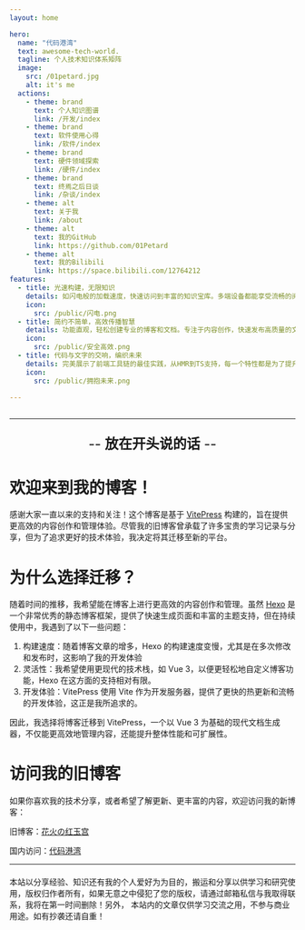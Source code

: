 ```yaml
---
layout: home

hero:
  name: "代码港湾"
  text: awesome-tech-world.
  tagline: 个人技术知识体系矩阵
  image:
    src: /01petard.jpg
    alt: it's me
  actions:
    - theme: brand
      text: 个人知识图谱
      link: /开发/index
    - theme: brand
      text: 软件使用心得
      link: /软件/index
    - theme: brand
      text: 硬件领域探索
      link: /硬件/index
    - theme: brand
      text: 终焉之后日谈
      link: /杂谈/index
    - theme: alt
      text: 关于我
      link: /about  
    - theme: alt
      text: 我的GitHub
      link: https://github.com/01Petard
    - theme: alt
      text: 我的Bilibili
      link: https://space.bilibili.com/12764212
features:
  - title: 光速构建，无限知识
    details: 如闪电般的加载速度，快速访问到丰富的知识宝库。多端设备都能享受流畅的阅读体验。
    icon:
      src: /public/闪电.png
  - title: 简约不简单，高效传播智慧
    details: 功能直观，轻松创建专业的博客和文档。专注于内容创作，快速发布高质量的文章。
    icon:
      src: /public/安全高效.png
  - title: 代码与文字的交响，编织未来
    details: 完美展示了前端工具链的最佳实践，从HMR到TS支持，每一个特性都是为了提升文档开发体验。
    icon:
      src: /public/拥抱未来.png

---
```


<style>:root {
  --vp-home-hero-name-color: transparent;
  --vp-home-hero-name-background: -webkit-linear-gradient(120deg, #bd34fe 30%, #41d1ff);

  --vp-home-hero-image-background-image: linear-gradient(-45deg, #bd34fe 50%, #47caff 50%);
  --vp-home-hero-image-filter: blur(44px);
}

@media (min-width: 640px) {
  :root {
    --vp-home-hero-image-filter: blur(56px);
  }
}

@media (min-width: 960px) {
  :root {
    --vp-home-hero-image-filter: blur(68px);
  }
}
</style>

<div style="margin-top: 30px;"></div>

----
<div style="text-align:center;font-size: x-large">

\-- **放在开头说的话** --
</div>

# 欢迎来到我的博客！

感谢大家一直以来的支持和关注！这个博客是基于 [VitePress](https://vitejs.cn/vitepress/) 构建的，旨在提供更高效的内容创作和管理体验。尽管我的旧博客曾承载了许多宝贵的学习记录与分享，但为了追求更好的技术体验，我决定将其迁移至新的平台。

# 为什么选择迁移？

随着时间的推移，我希望能在博客上进行更高效的内容创作和管理。虽然 [Hexo](https://hexo.io/zh-cn/) 是一个非常优秀的静态博客框架，提供了快速生成页面和丰富的主题支持，但在持续使用中，我遇到了以下一些问题：

1. 构建速度：随着博客文章的增多，Hexo 的构建速度变慢，尤其是在多次修改和发布时，这影响了我的开发体验
2. 灵活性：我希望使用更现代的技术栈，如 Vue 3，以便更轻松地自定义博客功能，Hexo 在这方面的支持相对有限。
3. 开发体验：VitePress 使用 Vite 作为开发服务器，提供了更快的热更新和流畅的开发体验，这正是我所追求的。

因此，我选择将博客迁移到 VitePress，一个以 Vue 3 为基础的现代文档生成器，不仅能更高效地管理内容，还能提升整体性能和可扩展性。

# 访问我的旧博客

如果你喜欢我的技术分享，或者希望了解更新、更丰富的内容，欢迎访问我的新博客：

旧博客：[花火の红玉宫](https://01petard.github.io/)

国内访问：[代码港湾](http://www.huangzexiao.top/)

---
<div class="tip custom-block" style="max-width:1152px;margin:20px auto">
本站以分享经验、知识还有我的个人爱好为为目的，搬运和分享以供学习和研究使用，版权归作者所有，如果无意之中侵犯了您的版权，请通过邮箱私信与我取得联系，我将在第一时间删除！另外， 本站内的文章仅供学习交流之用，不参与商业用途。如有抄袭还请自重！
</div>
